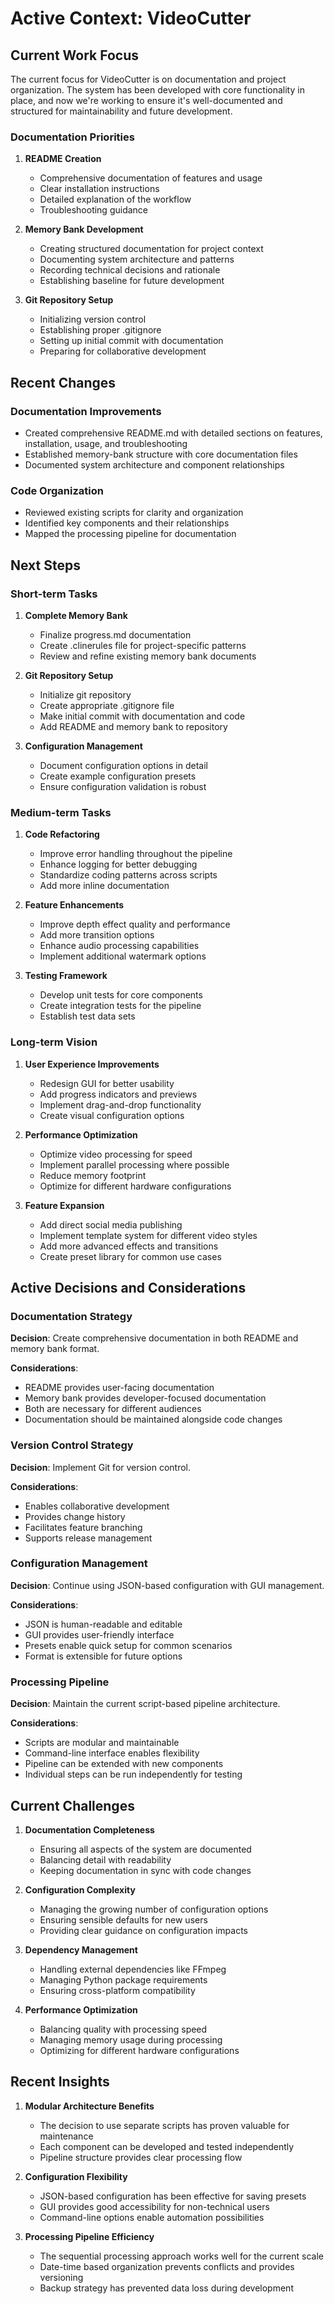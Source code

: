 # Active Context: VideoCutter

## Current Work Focus

The current focus for VideoCutter is on documentation and project organization. The system has been developed with core functionality in place, and now we're working to ensure it's well-documented and structured for maintainability and future development.

### Documentation Priorities

1. **README Creation**
   - Comprehensive documentation of features and usage
   - Clear installation instructions
   - Detailed explanation of the workflow
   - Troubleshooting guidance

2. **Memory Bank Development**
   - Creating structured documentation for project context
   - Documenting system architecture and patterns
   - Recording technical decisions and rationale
   - Establishing baseline for future development

3. **Git Repository Setup**
   - Initializing version control
   - Establishing proper .gitignore
   - Setting up initial commit with documentation
   - Preparing for collaborative development

## Recent Changes

### Documentation Improvements

- Created comprehensive README.md with detailed sections on features, installation, usage, and troubleshooting
- Established memory-bank structure with core documentation files
- Documented system architecture and component relationships

### Code Organization

- Reviewed existing scripts for clarity and organization
- Identified key components and their relationships
- Mapped the processing pipeline for documentation

## Next Steps

### Short-term Tasks

1. **Complete Memory Bank**
   - Finalize progress.md documentation
   - Create .clinerules file for project-specific patterns
   - Review and refine existing memory bank documents

2. **Git Repository Setup**
   - Initialize git repository
   - Create appropriate .gitignore file
   - Make initial commit with documentation and code
   - Add README and memory bank to repository

3. **Configuration Management**
   - Document configuration options in detail
   - Create example configuration presets
   - Ensure configuration validation is robust

### Medium-term Tasks

1. **Code Refactoring**
   - Improve error handling throughout the pipeline
   - Enhance logging for better debugging
   - Standardize coding patterns across scripts
   - Add more inline documentation

2. **Feature Enhancements**
   - Improve depth effect quality and performance
   - Add more transition options
   - Enhance audio processing capabilities
   - Implement additional watermark options

3. **Testing Framework**
   - Develop unit tests for core components
   - Create integration tests for the pipeline
   - Establish test data sets

### Long-term Vision

1. **User Experience Improvements**
   - Redesign GUI for better usability
   - Add progress indicators and previews
   - Implement drag-and-drop functionality
   - Create visual configuration options

2. **Performance Optimization**
   - Optimize video processing for speed
   - Implement parallel processing where possible
   - Reduce memory footprint
   - Optimize for different hardware configurations

3. **Feature Expansion**
   - Add direct social media publishing
   - Implement template system for different video styles
   - Add more advanced effects and transitions
   - Create preset library for common use cases

## Active Decisions and Considerations

### Documentation Strategy

**Decision**: Create comprehensive documentation in both README and memory bank format.

**Considerations**:
- README provides user-facing documentation
- Memory bank provides developer-focused documentation
- Both are necessary for different audiences
- Documentation should be maintained alongside code changes

### Version Control Strategy

**Decision**: Implement Git for version control.

**Considerations**:
- Enables collaborative development
- Provides change history
- Facilitates feature branching
- Supports release management

### Configuration Management

**Decision**: Continue using JSON-based configuration with GUI management.

**Considerations**:
- JSON is human-readable and editable
- GUI provides user-friendly interface
- Presets enable quick setup for common scenarios
- Format is extensible for future options

### Processing Pipeline

**Decision**: Maintain the current script-based pipeline architecture.

**Considerations**:
- Scripts are modular and maintainable
- Command-line interface enables flexibility
- Pipeline can be extended with new components
- Individual steps can be run independently for testing

## Current Challenges

1. **Documentation Completeness**
   - Ensuring all aspects of the system are documented
   - Balancing detail with readability
   - Keeping documentation in sync with code changes

2. **Configuration Complexity**
   - Managing the growing number of configuration options
   - Ensuring sensible defaults for new users
   - Providing clear guidance on configuration impacts

3. **Dependency Management**
   - Handling external dependencies like FFmpeg
   - Managing Python package requirements
   - Ensuring cross-platform compatibility

4. **Performance Optimization**
   - Balancing quality with processing speed
   - Managing memory usage during processing
   - Optimizing for different hardware configurations

## Recent Insights

1. **Modular Architecture Benefits**
   - The decision to use separate scripts has proven valuable for maintenance
   - Each component can be developed and tested independently
   - Pipeline structure provides clear processing flow

2. **Configuration Flexibility**
   - JSON-based configuration has been effective for saving presets
   - GUI provides good accessibility for non-technical users
   - Command-line options enable automation possibilities

3. **Processing Pipeline Efficiency**
   - The sequential processing approach works well for the current scale
   - Date-time based organization prevents conflicts and provides versioning
   - Backup strategy has prevented data loss during development
